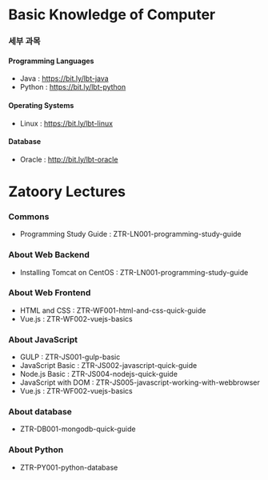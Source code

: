 # Basic Knowledge of Computer

### 세부 과목

#### Programming Languages

* Java : https://bit.ly/lbt-java
* Python : https://bit.ly/lbt-python

#### Operating Systems

* Linux : https://bit.ly/lbt-linux

#### Database

* Oracle : http://bit.ly/lbt-oracle


# Zatoory Lectures

### Commons

* Programming Study Guide : ZTR-LN001-programming-study-guide

### About Web Backend

* Installing Tomcat on CentOS : ZTR-LN001-programming-study-guide

### About Web Frontend

* HTML and CSS : ZTR-WF001-html-and-css-quick-guide
* Vue.js : ZTR-WF002-vuejs-basics

### About JavaScript

* GULP : ZTR-JS001-gulp-basic
* JavaScript Basic : ZTR-JS002-javascript-quick-guide
* Node.js Basic : ZTR-JS004-nodejs-quick-guide
* JavaScript with DOM : ZTR-JS005-javascript-working-with-webbrowser
* Vue.js : ZTR-WF002-vuejs-basics

### About database

* ZTR-DB001-mongodb-quick-guide

### About Python

* ZTR-PY001-python-database
